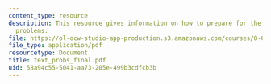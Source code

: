 ```yaml
---
content_type: resource
description: This resource gives information on how to prepare for the experiment
  problems.
file: https://ol-ocw-studio-app-production.s3.amazonaws.com/courses/8-01x-physics-i-classical-mechanics-with-an-experimental-focus-fall-2002/58a94c555041aa73205e499b3cdfcb3b_text_probs_final.pdf
file_type: application/pdf
resourcetype: Document
title: text_probs_final.pdf
uid: 58a94c55-5041-aa73-205e-499b3cdfcb3b
---
```

